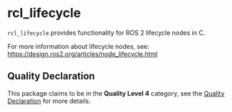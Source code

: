 # rcl_lifecycle

`rcl_lifecycle` provides functionality for ROS 2 lifecycle nodes in C.

For more information about lifecycle nodes, see:
https://design.ros2.org/articles/node_lifecycle.html

## Quality Declaration

This package claims to be in the **Quality Level 4** category, see the [Quality Declaration](./QUALITY_DECLARATION.md) for more details.
